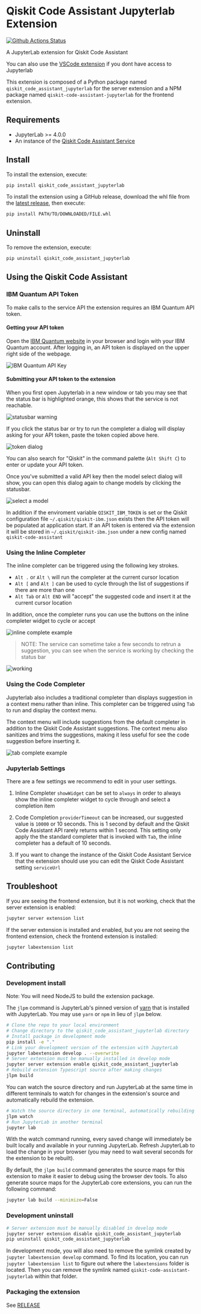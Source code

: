 # Qiskit Code Assistant Jupyterlab Extension

[![Github Actions Status](https://github.ibm.com/IBM-Q-Software/qiskit-code-assistant-jupyterlab/workflows/Build/badge.svg)](https://github.ibm.com/IBM-Q-Software/qiskit-code-assistant-jupyterlab/actions/workflows/build.yml)

A JupyterLab extension for Qiskit Code Assistant

You can also use the [VSCode extension](https://github.ibm.com/IBM-Q-Software/qiskit-code-assistant-vscode)
if you dont have access to Jupyterlab

This extension is composed of a Python package named `qiskit_code_assistant_jupyterlab`
for the server extension and a NPM package named `qiskit-code-assistant-jupyterlab`
for the frontend extension.

## Requirements

- JupyterLab >= 4.0.0
- An instance of the [Qiskit Code Assistant Service](https://github.ibm.com/IBM-Q-Software/qiskit-code-assistant-service)

## Install

To install the extension, execute:

```bash
pip install qiskit_code_assistant_jupyterlab
```

To install the extension using a GitHub release, download the whl file from the [latest release](https://github.ibm.com/IBM-Q-Software/qiskit-code-assistant-jupyterlab/releases), then execute:

```bash
pip install PATH/TO/DOWNLOADED/FILE.whl
```

## Uninstall

To remove the extension, execute:

```bash
pip uninstall qiskit_code_assistant_jupyterlab
```

## Using the Qiskit Code Assistant

### IBM Quantum API Token

To make calls to the service API the extension requires an IBM Quantum API token.

#### Getting your API token

Open the [IBM Quantum website](https://quantum.ibm.com/) in your browser and login with your IBM Quantum account.
After logging in, an API token is displayed on the upper right side of the webpage.

![IBM Quantum API Key](docs/images/api-key.png)

#### Submitting your API token to the extension

When you first open Jupyterlab in a new window or tab you may see that the status bar
is highlighted orange, this shows that the service is not reachable.

![statusbar warning](docs/images/statusbar-no-model.png)

If you click the status bar or try to run the completer a dialog will display asking
for your API token, paste the token copied above here.

![token dialog](docs/images/enter-token.png)

You can also search for "Qiskit" in the command palette (`Alt Shift C`) to enter or
update your API token.

Once you've submitted a valid API key then the model select dialog will show, you can
open this dialog again to change models by clicking the statusbar.

![select a model](docs/images/select-model.png)

In addition if the enviroment variable `QISKIT_IBM_TOKEN` is set or the Qiskit
configuration file `~/.qiskit/qiskit-ibm.json` exists then the API token will be
populated at application start. If an API token is entered via the extension it will be
stored in `~/.qiskit/qiskit-ibm.json` under a new config named `qiskit-code-assistant`

### Using the Inline Completer

The inline completer can be triggered using the following key strokes.

- `Alt .` or `Alt \` will run the completer at the current cursor location
- `Alt [` and `Alt ]` can be used to cycle through the list of suggestions if there are
  more than one
- `Alt Tab` or `Alt END` will "accept" the suggested code and insert it at the current
  cursor location

In addition, once the completer runs you can use the buttons on the inline completer
widget to cycle or accept

![inline complete example](docs/images/inline-complete.png)

> NOTE: The service can sometime take a few seconds to retrun a suggestion, you can see
> when the service is working by checking the status bar

![working](docs/images/statusbar-working.png)

### Using the Code Completer

Jupyterlab also includes a traditional completer than displays suggestion in a context
menu rather than inline. This completer can be triggered using `Tab` to run and display
the context menu.

The context menu will include suggestions from the default completer in addition to the
Qiskit Code Assistant suggestions. The context menu also sanitizes and trims the
suggestions, making it less useful for see the code suggestion before inserting it.

![tab complete example](docs/images/tab-complete.png)

### Jupyterlab Settings

There are a few settings we recommend to edit in your user settings.

1. Inline Completer `showWidget` can be set to `always` in order to always show the
   inline completer widget to cycle through and select a completion item

2. Code Completion `providerTimeout` can be increased, our suggested value is `10000` or
   10 seconds. This is 1 second by default and the Qiskit Code Assistant API rarely returns
   within 1 second. This setting only apply the the standard completer that is invoked with
   `Tab`, the inline completer has a default of 10 seconds.

3. If you want to change the instance of the Qiskit Code Assistant Service that the
   extension should use you can edit the Qiskit Code Assistant setting `serviceUrl`

## Troubleshoot

If you are seeing the frontend extension, but it is not working, check that the server
extension is enabled:

```bash
jupyter server extension list
```

If the server extension is installed and enabled, but you are not seeing the frontend
extension, check the frontend extension is installed:

```bash
jupyter labextension list
```

## Contributing

### Development install

Note: You will need NodeJS to build the extension package.

The `jlpm` command is JupyterLab's pinned version of
[yarn](https://yarnpkg.com/) that is installed with JupyterLab. You may use
`yarn` or `npm` in lieu of `jlpm` below.

```bash
# Clone the repo to your local environment
# Change directory to the qiskit_code_assistant_jupyterlab directory
# Install package in development mode
pip install -e "."
# Link your development version of the extension with JupyterLab
jupyter labextension develop . --overwrite
# Server extension must be manually installed in develop mode
jupyter server extension enable qiskit_code_assistant_jupyterlab
# Rebuild extension Typescript source after making changes
jlpm build
```

You can watch the source directory and run JupyterLab at the same time in different terminals to watch for changes in the extension's source and automatically rebuild the extension.

```bash
# Watch the source directory in one terminal, automatically rebuilding when needed
jlpm watch
# Run JupyterLab in another terminal
jupyter lab
```

With the watch command running, every saved change will immediately be built locally and available in your running JupyterLab. Refresh JupyterLab to load the change in your browser (you may need to wait several seconds for the extension to be rebuilt).

By default, the `jlpm build` command generates the source maps for this extension to make it easier to debug using the browser dev tools. To also generate source maps for the JupyterLab core extensions, you can run the following command:

```bash
jupyter lab build --minimize=False
```

### Development uninstall

```bash
# Server extension must be manually disabled in develop mode
jupyter server extension disable qiskit_code_assistant_jupyterlab
pip uninstall qiskit_code_assistant_jupyterlab
```

In development mode, you will also need to remove the symlink created by `jupyter labextension develop`
command. To find its location, you can run `jupyter labextension list` to figure out where the `labextensions`
folder is located. Then you can remove the symlink named `qiskit-code-assistant-jupyterlab` within that folder.

### Packaging the extension

See [RELEASE](RELEASE.md)
